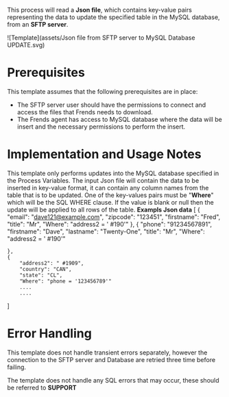 This process will read a **Json file**, which contains key-value pairs representing the data to update the specified table in the MySQL database, from an **SFTP server**. 



![Template](assets/Json file from SFTP server to MySQL Database UPDATE.svg)

# Prerequisites

This template assumes that the following prerequisites are in place:

- The SFTP server user should have the permissions to connect and access 
  the files that Frends needs to download.
- The Frends agent has access to MySQL database where the data will be insert and the necessary permissions to perform the insert.

# Implementation and Usage Notes

This template only performs updates into the MySQL database specified in the Process Variables.
The input Json file will contain the data to be inserted in key-value format, it can contain any column names from the table that is to be updated.
One of the key-values pairs must be "**Where**" which will be the SQL WHERE clause. If the value is blank or null then the update will be applied to all rows of the table.
**Exampls Json data**
[
	{
		"email": "dave121@example.com",
		"zipcode": "123451",
		"firstname": "Fred",
		"title": "Mr",
		"Where": "address2 = ' #190'"
	},
	{
		"phone": "91234567891",
		"firstname": "Dave",
		"lastname": "Twenty-One",
		"title": "Mr",
		"Where": "address2 = ' #190'"

	},
	{
		"address2": " #1909",
		"country": "CAN",
		"state": "CL",
		"Where": "phone = '123456789'"
		....
		....
]
# Error Handling

This template does not handle transient errors separately, however the connection
to the SFTP server and Database are retried three time before failing.

The template does not handle any SQL errors that may occur, these should be referred to **SUPPORT**
